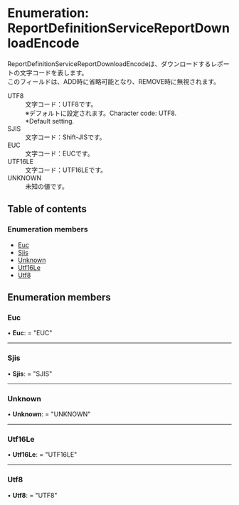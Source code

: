 # Enumeration: ReportDefinitionServiceReportDownloadEncode


<div lang=\"ja\"> ReportDefinitionServiceReportDownloadEncodeは、ダウンロードするレポートの文字コードを表します。<br> このフィールドは、ADD時に省略可能となり、REMOVE時に無視されます。 </div>  <dl class=term>   <dt class=\"term__item\">UTF8</dt>   <dd class=\"term__desc\"><span lang=\"ja\">文字コード：UTF8です。<br>※デフォルトに設定されます。</span><span lang=\"en\">Character code: UTF8.<br>*Default setting.</span></dd>   <dt class=\"term__item\">SJIS</dt>   <dd class=\"term__desc\"><span lang=\"ja\">文字コード：Shift-JISです。</span></dd>   <dt class=\"term__item\">EUC</dt>   <dd class=\"term__desc\"><span lang=\"ja\">文字コード：EUCです。</span></dd>   <dt class=\"term__item\">UTF16LE</dt>   <dd class=\"term__desc\"><span lang=\"ja\">文字コード：UTF16LEです。</span></dd>   <dt class=\"term__item\">UNKNOWN</dt>   <dd class=\"term__desc\"><span lang=\"ja\">未知の値です。</span></dd> </dl>

## Table of contents

### Enumeration members

- [Euc](reportdefinitionservicereportdownloadencode.md#euc)
- [Sjis](reportdefinitionservicereportdownloadencode.md#sjis)
- [Unknown](reportdefinitionservicereportdownloadencode.md#unknown)
- [Utf16Le](reportdefinitionservicereportdownloadencode.md#utf16le)
- [Utf8](reportdefinitionservicereportdownloadencode.md#utf8)

## Enumeration members

### Euc

• **Euc**: = "EUC"

___

### Sjis

• **Sjis**: = "SJIS"

___

### Unknown

• **Unknown**: = "UNKNOWN"

___

### Utf16Le

• **Utf16Le**: = "UTF16LE"

___

### Utf8

• **Utf8**: = "UTF8"
